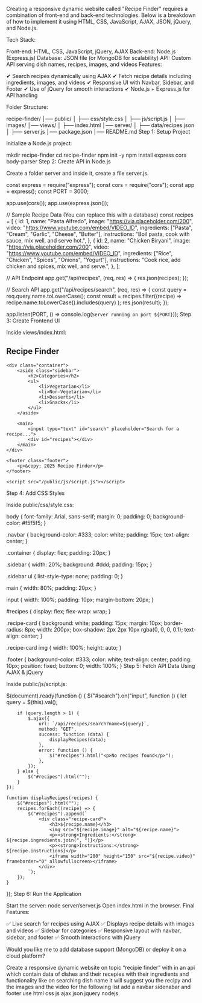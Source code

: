 Creating a responsive dynamic website called "Recipe Finder" requires a combination of front-end and back-end technologies. Below is a breakdown of how to implement it using HTML, CSS, JavaScript, AJAX, JSON, jQuery, and Node.js.

Tech Stack:

Front-end: HTML, CSS, JavaScript, jQuery, AJAX
Back-end: Node.js (Express.js)
Database: JSON file (or MongoDB for scalability)
API: Custom API serving dish names, recipes, images, and videos
Features:

✔ Search recipes dynamically using AJAX
✔ Fetch recipe details including ingredients, images, and videos
✔ Responsive UI with Navbar, Sidebar, and Footer
✔ Use of jQuery for smooth interactions
✔ Node.js + Express.js for API handling

Folder Structure:

recipe-finder/
│── public/
│   ├── css/style.css
│   ├── js/script.js
│   ├── images/
│── views/
│   ├── index.html
│── server/
│   ├── data/recipes.json
│   ├── server.js
│── package.json
│── README.md
Step 1: Setup Project

Initialize a Node.js project:

mkdir recipe-finder
cd recipe-finder
npm init -y
npm install express cors body-parser
Step 2: Create API in Node.js

Create a folder server and inside it, create a file server.js.

const express = require("express");
const cors = require("cors");
const app = express();
const PORT = 3000;

app.use(cors());
app.use(express.json());

// Sample Recipe Data (You can replace this with a database)
const recipes = [
  {
    id: 1,
    name: "Pasta Alfredo",
    image: "https://via.placeholder.com/200",
    video: "https://www.youtube.com/embed/VIDEO_ID",
    ingredients: ["Pasta", "Cream", "Garlic", "Cheese", "Butter"],
    instructions: "Boil pasta, cook with sauce, mix well, and serve hot.",
  },
  {
    id: 2,
    name: "Chicken Biryani",
    image: "https://via.placeholder.com/200",
    video: "https://www.youtube.com/embed/VIDEO_ID",
    ingredients: ["Rice", "Chicken", "Spices", "Onions", "Yogurt"],
    instructions: "Cook rice, add chicken and spices, mix well, and serve.",
  },
];

// API Endpoint
app.get("/api/recipes", (req, res) => {
  res.json(recipes);
});

// Search API
app.get("/api/recipes/search", (req, res) => {
  const query = req.query.name.toLowerCase();
  const result = recipes.filter((recipe) =>
    recipe.name.toLowerCase().includes(query)
  );
  res.json(result);
});

app.listen(PORT, () => console.log(`Server running on port ${PORT}`));
Step 3: Create Frontend UI

Inside views/index.html:

<!DOCTYPE html>
<html lang="en">
<head>
    <meta charset="UTF-8">
    <meta name="viewport" content="width=device-width, initial-scale=1.0">
    <title>Recipe Finder</title>
    <link rel="stylesheet" href="/public/css/style.css">
    <script src="https://code.jquery.com/jquery-3.6.0.min.js"></script>
</head>
<body>
    <nav class="navbar">
        <h1>Recipe Finder</h1>
    </nav>
    
    <div class="container">
        <aside class="sidebar">
            <h2>Categories</h2>
            <ul>
                <li>Vegetarian</li>
                <li>Non-Vegetarian</li>
                <li>Desserts</li>
                <li>Snacks</li>
            </ul>
        </aside>

        <main>
            <input type="text" id="search" placeholder="Search for a recipe...">
            <div id="recipes"></div>
        </main>
    </div>

    <footer class="footer">
        <p>&copy; 2025 Recipe Finder</p>
    </footer>

    <script src="/public/js/script.js"></script>
</body>
</html>
Step 4: Add CSS Styles

Inside public/css/style.css:

body {
    font-family: Arial, sans-serif;
    margin: 0;
    padding: 0;
    background-color: #f5f5f5;
}

.navbar {
    background-color: #333;
    color: white;
    padding: 15px;
    text-align: center;
}

.container {
    display: flex;
    padding: 20px;
}

.sidebar {
    width: 20%;
    background: #ddd;
    padding: 15px;
}

.sidebar ul {
    list-style-type: none;
    padding: 0;
}

main {
    width: 80%;
    padding: 20px;
}

input {
    width: 100%;
    padding: 10px;
    margin-bottom: 20px;
}

#recipes {
    display: flex;
    flex-wrap: wrap;
}

.recipe-card {
    background: white;
    padding: 15px;
    margin: 10px;
    border-radius: 8px;
    width: 200px;
    box-shadow: 2px 2px 10px rgba(0, 0, 0, 0.1);
    text-align: center;
}

.recipe-card img {
    width: 100%;
    height: auto;
}

.footer {
    background-color: #333;
    color: white;
    text-align: center;
    padding: 10px;
    position: fixed;
    bottom: 0;
    width: 100%;
}
Step 5: Fetch API Data Using AJAX & jQuery

Inside public/js/script.js:

$(document).ready(function () {
    $("#search").on("input", function () {
        let query = $(this).val();

        if (query.length > 1) {
            $.ajax({
                url: `/api/recipes/search?name=${query}`,
                method: "GET",
                success: function (data) {
                    displayRecipes(data);
                },
                error: function () {
                    $("#recipes").html("<p>No recipes found</p>");
                },
            });
        } else {
            $("#recipes").html("");
        }
    });

    function displayRecipes(recipes) {
        $("#recipes").html("");
        recipes.forEach((recipe) => {
            $("#recipes").append(`
                <div class="recipe-card">
                    <h3>${recipe.name}</h3>
                    <img src="${recipe.image}" alt="${recipe.name}">
                    <p><strong>Ingredients:</strong> ${recipe.ingredients.join(", ")}</p>
                    <p><strong>Instructions:</strong> ${recipe.instructions}</p>
                    <iframe width="200" height="150" src="${recipe.video}" frameborder="0" allowfullscreen></iframe>
                </div>
            `);
        });
    }
});
Step 6: Run the Application

Start the server:
node server/server.js
Open index.html in the browser.
Final Features:

✅ Live search for recipes using AJAX
✅ Displays recipe details with images and videos
✅ Sidebar for categories
✅ Responsive layout with navbar, sidebar, and footer
✅ Smooth interactions with jQuery

Would you like me to add database support (MongoDB) or deploy it on a cloud platform?









Create a responsive dynamic website on topic “recipie finder” with in an api which contain data of dishes and their recepies with their ingredients and functionality like on searching dish name it will suggest you the recipy and the images and the video for the following list add a navbar sidenabar and footer use html css js ajax json jquery nodejs
